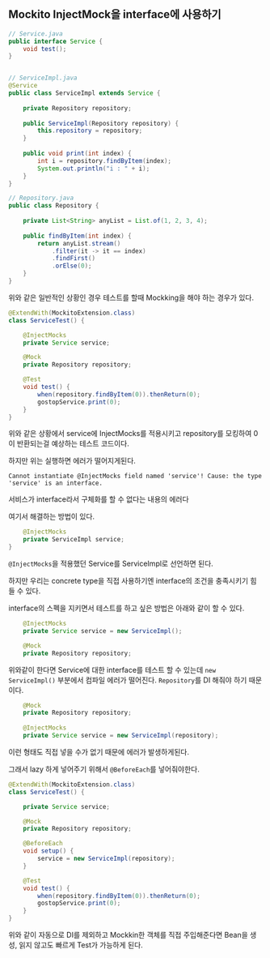 ## Mockito InjectMock을 interface에 사용하기

``` java
// Service.java
public interface Service {
    void test();
}


// ServiceImpl.java
@Service
public class ServiceImpl extends Service {
    
    private Repository repository;
    
    public ServiceImpl(Repository repository) {
        this.repository = repository;
    }
    
    public void print(int index) {
        int i = repository.findByItem(index);
        System.out.println("i : " + i);
    }
}

// Repository.java
public class Repository {
    
    private List<String> anyList = List.of(1, 2, 3, 4);
    
    public findByItem(int index) {
        return anyList.stream()
            .filter(it -> it == index)
            .findFirst()
            .orElse(0);
    }
}
```

위와 같은 일반적인 상황인 경우 테스트를 할때 Mockking을 해야 하는 경우가 있다.


``` java
@ExtendWith(MockitoExtension.class)
class ServiceTest() {

    @InjectMocks
    private Service service;

    @Mock
    private Repository repository;

    @Test
    void test() {
        when(repository.findByItem(0)).thenReturn(0);
        gostopService.print(0);
    }
}
```
위와 같은 상황에서 service에 InjectMocks를 적용시키고 repository를 모킹하여 0이 반환되는걸 예상하는 테스트 코드이다.

하지만 위는 실행하면 에러가 떨어지게된다.

```
Cannot instantiate @InjectMocks field named 'service'! Cause: the type 'service' is an interface.
```
서비스가 interface라서 구체화를 할 수 없다는 내용의 에러다

여기서 해결하는 방법이 있다.

``` java
    @InjectMocks
    private ServiceImpl service;
}
```

`@InjectMocks`을 적용했던 Service를 ServiceImpl로 선언하면 된다.

하지만 우리는 concrete type을 직접 사용하기엔 interface의 조건을 충족시키기 힘들 수 있다.

interface의 스펙을 지키면서 테스트를 하고 싶은 방법은 아래와 같이 할 수 있다.

``` java
    @InjectMocks
    private Service service = new ServiceImpl();

    @Mock
    private Repository repository;
```
위와같이 한다면 Service에 대한 interface를 테스트 할 수 있는데 `new ServiceImpl()` 부분에서 컴파일 에러가 떨어진다.
`Repository`를 DI 해줘야 하기 때문이다.

``` java
    @Mock
    private Repository repository;
    
    @InjectMocks
    private Service service = new ServiceImpl(repository);
```
이런 형태도 직접 넣을 수가 없기 때문에 에러가 발생하게된다.

그래서 lazy 하게 넣어주기 위해서 `@BeforeEach`를 넣어줘야한다.

``` java
@ExtendWith(MockitoExtension.class)
class ServiceTest() {

    private Service service;

    @Mock
    private Repository repository;

    @BeforeEach
    void setup() {
        service = new ServiceImpl(repository);
    }

    @Test
    void test() {
        when(repository.findByItem(0)).thenReturn(0);
        gostopService.print(0);
    }
}
```
위와 같이 자동으로 DI를 제외하고 Mockkin한 객체를 직접 주입해준다면 Bean을 생성, 읽지 않고도 빠르게 Test가 가능하게 된다.
